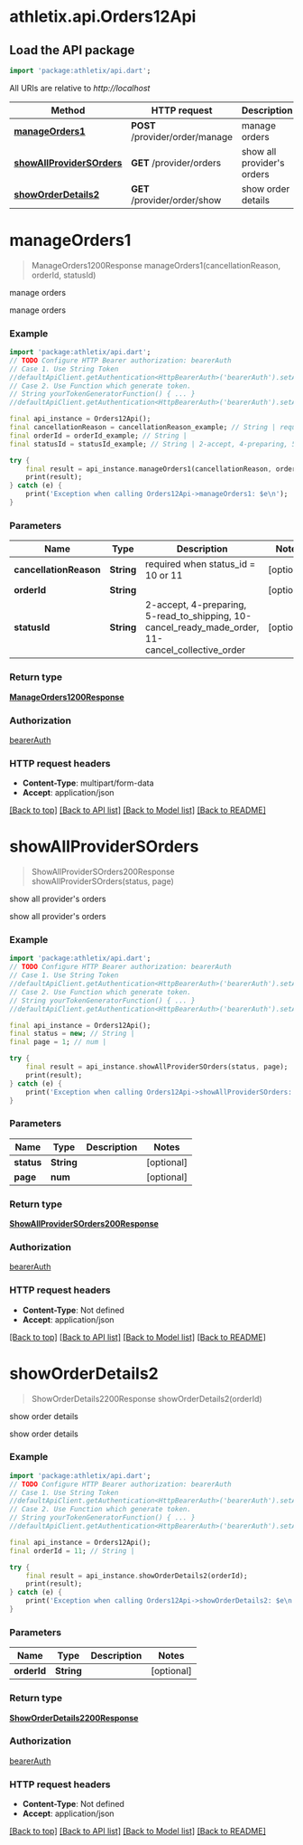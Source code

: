 # athletix.api.Orders12Api

## Load the API package
```dart
import 'package:athletix/api.dart';
```

All URIs are relative to *http://localhost*

Method | HTTP request | Description
------------- | ------------- | -------------
[**manageOrders1**](Orders12Api.md#manageorders1) | **POST** /provider/order/manage | manage orders
[**showAllProviderSOrders**](Orders12Api.md#showallprovidersorders) | **GET** /provider/orders | show all provider's orders
[**showOrderDetails2**](Orders12Api.md#showorderdetails2) | **GET** /provider/order/show | show order details


# **manageOrders1**
> ManageOrders1200Response manageOrders1(cancellationReason, orderId, statusId)

manage orders

manage orders

### Example
```dart
import 'package:athletix/api.dart';
// TODO Configure HTTP Bearer authorization: bearerAuth
// Case 1. Use String Token
//defaultApiClient.getAuthentication<HttpBearerAuth>('bearerAuth').setAccessToken('YOUR_ACCESS_TOKEN');
// Case 2. Use Function which generate token.
// String yourTokenGeneratorFunction() { ... }
//defaultApiClient.getAuthentication<HttpBearerAuth>('bearerAuth').setAccessToken(yourTokenGeneratorFunction);

final api_instance = Orders12Api();
final cancellationReason = cancellationReason_example; // String | required when status_id = 10 or 11
final orderId = orderId_example; // String | 
final statusId = statusId_example; // String | 2-accept, 4-preparing, 5-read_to_shipping, 10-cancel_ready_made_order, 11-cancel_collective_order

try {
    final result = api_instance.manageOrders1(cancellationReason, orderId, statusId);
    print(result);
} catch (e) {
    print('Exception when calling Orders12Api->manageOrders1: $e\n');
}
```

### Parameters

Name | Type | Description  | Notes
------------- | ------------- | ------------- | -------------
 **cancellationReason** | **String**| required when status_id = 10 or 11 | [optional] 
 **orderId** | **String**|  | [optional] 
 **statusId** | **String**| 2-accept, 4-preparing, 5-read_to_shipping, 10-cancel_ready_made_order, 11-cancel_collective_order | [optional] 

### Return type

[**ManageOrders1200Response**](ManageOrders1200Response.md)

### Authorization

[bearerAuth](../README.md#bearerAuth)

### HTTP request headers

 - **Content-Type**: multipart/form-data
 - **Accept**: application/json

[[Back to top]](#) [[Back to API list]](../README.md#documentation-for-api-endpoints) [[Back to Model list]](../README.md#documentation-for-models) [[Back to README]](../README.md)

# **showAllProviderSOrders**
> ShowAllProviderSOrders200Response showAllProviderSOrders(status, page)

show all provider's orders

show all provider's orders

### Example
```dart
import 'package:athletix/api.dart';
// TODO Configure HTTP Bearer authorization: bearerAuth
// Case 1. Use String Token
//defaultApiClient.getAuthentication<HttpBearerAuth>('bearerAuth').setAccessToken('YOUR_ACCESS_TOKEN');
// Case 2. Use Function which generate token.
// String yourTokenGeneratorFunction() { ... }
//defaultApiClient.getAuthentication<HttpBearerAuth>('bearerAuth').setAccessToken(yourTokenGeneratorFunction);

final api_instance = Orders12Api();
final status = new; // String | 
final page = 1; // num | 

try {
    final result = api_instance.showAllProviderSOrders(status, page);
    print(result);
} catch (e) {
    print('Exception when calling Orders12Api->showAllProviderSOrders: $e\n');
}
```

### Parameters

Name | Type | Description  | Notes
------------- | ------------- | ------------- | -------------
 **status** | **String**|  | [optional] 
 **page** | **num**|  | [optional] 

### Return type

[**ShowAllProviderSOrders200Response**](ShowAllProviderSOrders200Response.md)

### Authorization

[bearerAuth](../README.md#bearerAuth)

### HTTP request headers

 - **Content-Type**: Not defined
 - **Accept**: application/json

[[Back to top]](#) [[Back to API list]](../README.md#documentation-for-api-endpoints) [[Back to Model list]](../README.md#documentation-for-models) [[Back to README]](../README.md)

# **showOrderDetails2**
> ShowOrderDetails2200Response showOrderDetails2(orderId)

show order details

show order details

### Example
```dart
import 'package:athletix/api.dart';
// TODO Configure HTTP Bearer authorization: bearerAuth
// Case 1. Use String Token
//defaultApiClient.getAuthentication<HttpBearerAuth>('bearerAuth').setAccessToken('YOUR_ACCESS_TOKEN');
// Case 2. Use Function which generate token.
// String yourTokenGeneratorFunction() { ... }
//defaultApiClient.getAuthentication<HttpBearerAuth>('bearerAuth').setAccessToken(yourTokenGeneratorFunction);

final api_instance = Orders12Api();
final orderId = 11; // String | 

try {
    final result = api_instance.showOrderDetails2(orderId);
    print(result);
} catch (e) {
    print('Exception when calling Orders12Api->showOrderDetails2: $e\n');
}
```

### Parameters

Name | Type | Description  | Notes
------------- | ------------- | ------------- | -------------
 **orderId** | **String**|  | [optional] 

### Return type

[**ShowOrderDetails2200Response**](ShowOrderDetails2200Response.md)

### Authorization

[bearerAuth](../README.md#bearerAuth)

### HTTP request headers

 - **Content-Type**: Not defined
 - **Accept**: application/json

[[Back to top]](#) [[Back to API list]](../README.md#documentation-for-api-endpoints) [[Back to Model list]](../README.md#documentation-for-models) [[Back to README]](../README.md)


